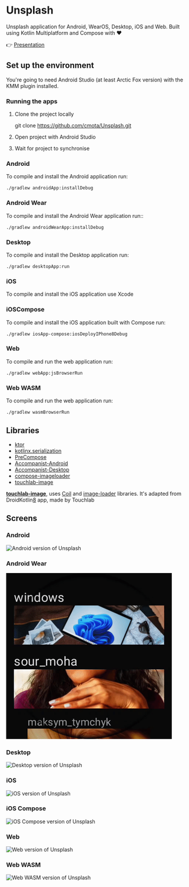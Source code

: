 # Unsplash

Unsplash application for Android, WearOS, Desktop, iOS and Web. Built using Kotlin Multiplatform and Compose with ❤️

👉 [Presentation][1]

## Set up the environment

You're going to need Android Studio (at least Arctic Fox version) with the KMM plugin installed.

### Running the apps

1. Clone the project locally

	git clone https://github.com/cmota/Unsplash.git

2. Open project with Android Studio

3. Wait for project to synchronise


### Android

To compile and install the Android application run:

	./gradlew androidApp:installDebug
	
### Android Wear

To compile and install the Android Wear application run::

	./gradlew androidWearApp:installDebug

### Desktop

To compile and install the Desktop application run:

	./gradlew desktopApp:run

### iOS

To compile and install the iOS application use Xcode

### iOSCompose

To compile and install the iOS application built with Compose run:

	./gradlew iosApp-compose:iosDeployIPhone8Debug

### Web

To compile and run the web application run:

	./gradlew webApp:jsBrowserRun

### Web WASM

To compile and run the web application run:

	./gradlew wasmBrowserRun


## Libraries
- [ktor][2]
- [kotlinx.serialization][3]
- [PreCompose][4]
- [Accompanist-Android][5]
- [Accompanist-Desktop][6]
- [compose-imageloader][7]
- [touchlab-image][8]


**[touchlab-image][8]**, uses [Coil][9] and [image-loader][10] libraries. It's adapted from DroidKotlin[8] app, made by Touchlab

## Screens

### Android

<img src="screens/unsplash-android.gif" alt="Android version of Unsplash" />


### Android Wear

<img src="screens/unsplash-android-wear.gif" alt="Android Wear version of Unsplash" />


### Desktop

<img src="screens/unsplash-desktop.gif" alt="Desktop version of Unsplash" />


### iOS

<img src="screens/unsplash-ios.gif" alt="iOS version of Unsplash" />


### iOS Compose

<img src="screens/unsplash-ios-compose.gif" alt="iOS Compose version of Unsplash" />


### Web

<img src="screens/unsplash-web.gif" alt="Web version of Unsplash" />


### Web WASM

<img src="screens/unsplash-web-wasm.gif" alt="Web WASM version of Unsplash" />


[1]:	https://speakerdeck.com/cmota/the-adventure-of-kotlin-and-compose-through-the-multiplatform-world-ii
[2]:	https://github.com/ktorio/ktor
[3]:	https://github.com/Kotlin/kotlinx.serialization
[4]:	https://github.com/Tlaster/PreCompose/
[5]:	https://github.com/google/accompanist/
[6]:	https://github.com/Syer10/accompanist/
[7]:	https://github.com/qdsfdhvh/compose-imageloader
[8]:	https://github.com/touchlab/DroidconKotlin
[9]:	https://github.com/coil-kt/coil
[10]:	https://github.com/qdsfdhvh/compose-imageloader